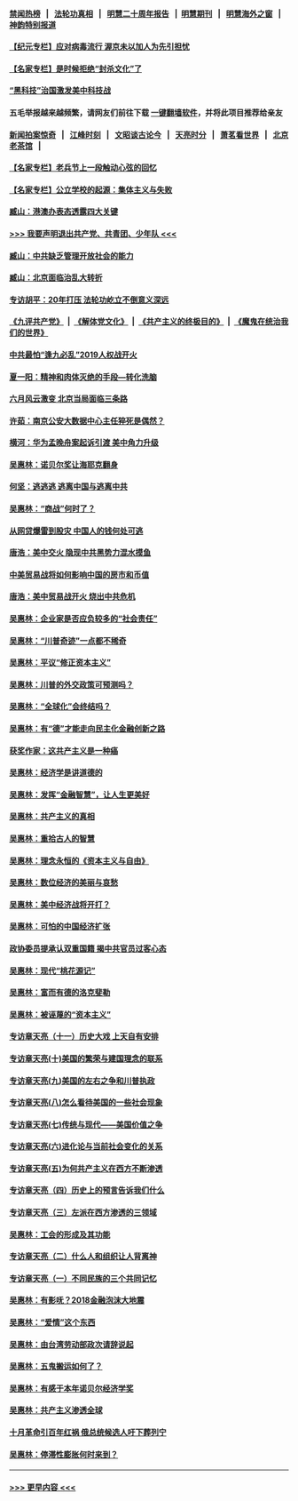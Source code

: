 #### [禁闻热榜](热点新闻.md?=0)  &nbsp;&nbsp;|&nbsp;&nbsp; [法轮功真相](https://github.com/gfw-breaker/truth/blob/master/README.md?=0) &nbsp;&nbsp;|&nbsp;&nbsp; [明慧二十周年报告](https://github.com/gfw-breaker/mh-reports/blob/master/README.md?=0) &nbsp;&nbsp;|&nbsp;&nbsp;[明慧期刊](https://github.com/gfw-breaker/mh-qikan) &nbsp;&nbsp;|&nbsp;&nbsp; [明慧海外之窗](https://github.com/gfw-breaker/mh-news/blob/master/README.md?=0) &nbsp;&nbsp;|&nbsp;&nbsp; [神韵特别报道](https://github.com/gfw-breaker/mh-news/blob/master/shenyun.md?=0)
#### [【纪元专栏】应对病毒流行 渥京未以加人为先引担忧](../pages/nsc423/n11875714.md?t=03162102) 
#### [【名家专栏】是时候拒绝“封杀文化”了](../pages/nsc423/n11814093.md?t=03162102) 
#### [“黑科技”治国激发美中科技战](../pages/nsc423/n11638056.md?t=03162102) 
#### 五毛举报越来越频繁，请网友们前往下载 [一键翻墙软件](https://github.com/gfw-breaker/ssr-accounts)，并将此项目推荐给亲友
#### [新闻拍案惊奇](https://github.com/gfw-breaker/banned-news/blob/master/pages/link4.md) &nbsp;&nbsp;|&nbsp;&nbsp; [江峰时刻](https://github.com/gfw-breaker/banned-news/blob/master/pages/link4.md) &nbsp;&nbsp;|&nbsp;&nbsp; [文昭谈古论今](https://github.com/gfw-breaker/banned-news/blob/master/pages/link4.md) &nbsp;&nbsp;|&nbsp;&nbsp; [天亮时分](https://github.com/gfw-breaker/banned-news/blob/master/pages/link4.md) &nbsp;&nbsp;|&nbsp;&nbsp; [萧茗看世界](https://github.com/gfw-breaker/banned-news/blob/master/pages/link4.md) &nbsp;&nbsp;|&nbsp;&nbsp; [北京老茶馆](https://github.com/gfw-breaker/banned-news/blob/master/pages/link4.md) &nbsp;&nbsp;|&nbsp;&nbsp; 
#### [【名家专栏】老兵节上一段触动心弦的回忆](../pages/nsc423/n11646016.md?t=03162102) 
#### [【名家专栏】公立学校的起源：集体主义与失败](../pages/nsc423/n11601833.md?t=03162102) 
#### [臧山：港澳办表态透露四大关键](../pages/nsc423/n11421628.md?t=03162102) 
#### [>>> 我要声明退出共产党、共青团、少年队 <<<](https://github.com/begood0513/goodnews/blob/master/quit/letter.md) 
#### [臧山：中共缺乏管理开放社会的能力](../pages/nsc423/n11407457.md?t=03162102) 
#### [臧山：北京面临治乱大转折](../pages/nsc423/n11406895.md?t=03162102) 
#### [专访胡平：20年打压 法轮功屹立不倒意义深远](../pages/nsc423/n11398800.md?t=03162102) 
#### [《九评共产党》](https://github.com/begood0513/9ping.md/blob/master/README.md) &nbsp;|&nbsp; [《解体党文化》](../../../../jtdwh.md/blob/master/README.md)  &nbsp;|&nbsp; [《共产主义的终极目的》](../../../../gczydzjmd.md/blob/master/README.md) &nbsp;|&nbsp; [《魔鬼在统治我们的世界》](../../../../mgztzwmdsj.md/blob/master/README.md) 
#### [中共最怕“逢九必乱”2019人权战开火](../pages/nsc423/n11385248.md?t=03162102) 
#### [夏一阳：精神和肉体灭绝的手段—转化洗脑](../pages/nsc423/n11368250.md?t=03162102) 
#### [六月风云激变 北京当局面临三条路](../pages/nsc423/n11313668.md?t=03162102) 
#### [许茹：南京公安大数据中心主任猝死是偶然？](../pages/nsc423/n11064744.md?t=03162102) 
#### [横河：华为孟晚舟案起诉引渡 美中角力升级](../pages/nsc423/n11027230.md?t=03162102) 
#### [吴惠林：诺贝尔奖让海耶克翻身](../pages/nsc423/n10890049.md?t=03162102) 
#### [何坚：逃逃逃 逃离中国与逃离中共](../pages/nsc423/n10592891.md?t=03162102) 
#### [吴惠林：“商战”何时了？](../pages/nsc423/n10573558.md?t=03162102) 
#### [从网贷爆雷到股灾 中国人的钱何处可逃](../pages/nsc423/n10572800.md?t=03162102) 
#### [唐浩：美中交火 隐现中共黑势力混水摸鱼](../pages/nsc423/n10544040.md?t=03162102) 
#### [中美贸易战将如何影响中国的房市和币值](../pages/nsc423/n10543697.md?t=03162102) 
#### [唐浩：美中贸易战开火 烧出中共危机](../pages/nsc423/n10540126.md?t=03162102) 
#### [吴惠林：企业家是否应负较多的“社会责任”](../pages/nsc423/n10535022.md?t=03162102) 
#### [吴惠林：“川普奇迹”一点都不稀奇](../pages/nsc423/n10512808.md?t=03162102) 
#### [吴惠林：平议“修正资本主义”](../pages/nsc423/n10495724.md?t=03162102) 
#### [吴惠林：川普的外交政策可预测吗？](../pages/nsc423/n10462387.md?t=03162102) 
#### [吴惠林：“全球化”会终结吗？](../pages/nsc423/n10452838.md?t=03162102) 
#### [吴惠林：有“德”才能走向民主化金融创新之路](../pages/nsc423/n10432292.md?t=03162102) 
#### [获奖作家：这共产主义是一种癌](../pages/nsc423/n10431541.md?t=03162102) 
#### [吴惠林：经济学是讲道德的](../pages/nsc423/n10398014.md?t=03162102) 
#### [吴惠林：发挥“金融智慧”，让人生更美好](../pages/nsc423/n10375019.md?t=03162102) 
#### [吴惠林：共产主义的真相](../pages/nsc423/n10351394.md?t=03162102) 
#### [吴惠林：重拾古人的智慧](../pages/nsc423/n10337691.md?t=03162102) 
#### [吴惠林：理念永恒的《资本主义与自由》](../pages/nsc423/n10316274.md?t=03162102) 
#### [吴惠林：数位经济的美丽与哀愁](../pages/nsc423/n10292946.md?t=03162102) 
#### [吴惠林：美中经济战将开打？](../pages/nsc423/n10258825.md?t=03162102) 
#### [吴惠林：可怕的中国经济扩张](../pages/nsc423/n10219147.md?t=03162102) 
#### [政协委员提承认双重国籍 揭中共官员过客心态](../pages/nsc423/n10208809.md?t=03162102) 
#### [吴惠林：现代“桃花源记”](../pages/nsc423/n10185234.md?t=03162102) 
#### [吴惠林：富而有德的洛克斐勒](../pages/nsc423/n10142264.md?t=03162102) 
#### [吴惠林：被诬蔑的“资本主义”](../pages/nsc423/n10124816.md?t=03162102) 
#### [专访章天亮（十一）历史大戏 上天自有安排](../pages/nsc423/n10094905.md?t=03162102) 
#### [专访章天亮(十)美国的繁荣与建国理念的联系](../pages/nsc423/n10094899.md?t=03162102) 
#### [专访章天亮(九)美国的左右之争和川普执政](../pages/nsc423/n10094889.md?t=03162102) 
#### [专访章天亮(八)怎么看待美国的一些社会现象](../pages/nsc423/n10094857.md?t=03162102) 
#### [专访章天亮(七)传统与现代——美国价值之争](../pages/nsc423/n10093140.md?t=03162102) 
#### [专访章天亮(六)进化论与当前社会变化的关系](../pages/nsc423/n10092036.md?t=03162102) 
#### [专访章天亮(五)为何共产主义在西方不断渗透](../pages/nsc423/n10083620.md?t=03162102) 
#### [专访章天亮（四）历史上的预言告诉我们什么](../pages/nsc423/n10083606.md?t=03162102) 
#### [专访章天亮（三）左派在西方渗透的三领域](../pages/nsc423/n10081115.md?t=03162102) 
#### [吴惠林：工会的形成及其功能](../pages/nsc423/n10080633.md?t=03162102) 
#### [专访章天亮（二）什么人和组织让人背离神](../pages/nsc423/n10076637.md?t=03162102) 
#### [专访章天亮（一）不同民族的三个共同记忆](../pages/nsc423/n10074188.md?t=03162102) 
#### [吴惠林：有影呒？2018金融泡沫大地震](../pages/nsc423/n10040534.md?t=03162102) 
#### [吴惠林：“爱情”这个东西](../pages/nsc423/n10019423.md?t=03162102) 
#### [吴惠林：由台湾劳动部政次请辞说起](../pages/nsc423/n9979679.md?t=03162102) 
#### [吴惠林：五鬼搬运如何了？](../pages/nsc423/n9925338.md?t=03162102) 
#### [吴惠林：有感于本年诺贝尔经济学奖](../pages/nsc423/n9871883.md?t=03162102) 
#### [吴惠林：共产主义渗透全球](../pages/nsc423/n9812748.md?t=03162102) 
#### [十月革命引百年红祸 俄总统候选人吁下葬列宁](../pages/nsc423/n9810182.md?t=03162102) 
#### [吴惠林：停滞性膨胀何时来到？](../pages/nsc423/n9764136.md?t=03162102) 

----
#### [ >>> 更早内容 <<< ](../indexes/nsc423-earlier.md)
